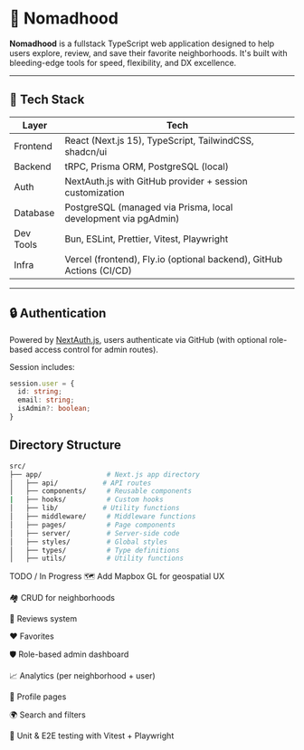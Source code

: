 # 🏡 Nomadhood

**Nomadhood** is a fullstack TypeScript web application designed to help users explore, review, and save their favorite neighborhoods. It's built with bleeding-edge tools for speed, flexibility, and DX excellence.

---

## 🚀 Tech Stack

| Layer       | Tech                                                                 |
|-------------|----------------------------------------------------------------------|
| Frontend    | React (Next.js 15), TypeScript, TailwindCSS, shadcn/ui               |
| Backend     | tRPC, Prisma ORM, PostgreSQL (local)                                 |
| Auth        | NextAuth.js with GitHub provider + session customization             |
| Database    | PostgreSQL (managed via Prisma, local development via pgAdmin)       |
| Dev Tools   | Bun, ESLint, Prettier, Vitest, Playwright                            |
| Infra       | Vercel (frontend), Fly.io (optional backend), GitHub Actions (CI/CD) |

---

## 🔒 Authentication

Powered by [NextAuth.js](https://next-auth.js.org/), users authenticate via GitHub (with optional role-based access control for admin routes).

Session includes:
```ts
session.user = {
  id: string;
  email: string;
  isAdmin?: boolean;
}
```

## Directory Structure

```bash
src/
├── app/                # Next.js app directory
│   ├── api/           # API routes
│   ├── components/     # Reusable components
|   ├── hooks/          # Custom hooks
│   ├── lib/           # Utility functions
│   ├── middleware/     # Middleware functions
│   ├── pages/          # Page components
│   ├── server/         # Server-side code
│   ├── styles/         # Global styles
│   ├── types/          # Type definitions
│   ├── utils/          # Utility functions

```
TODO / In Progress
🗺️ Add Mapbox GL for geospatial UX

🏘️ CRUD for neighborhoods

📝 Reviews system

❤️ Favorites

🛡️ Role-based admin dashboard

📈 Analytics (per neighborhood + user)

🪪 Profile pages

🌍 Search and filters

🧪 Unit & E2E testing with Vitest + Playwright
